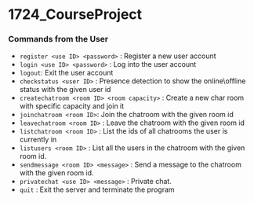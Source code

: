 # 1724_CourseProject
### Commands from the User

* `register <use ID> <password>` : Register a new user account
* `login <use ID> <password>` : Log into the user account
* `logout`: Exit the user account
* `checkstatus <user ID>` : Presence detection to show the online\offline status with the given user id
* `createchatroom <room ID> <room capacity>` : Create a new char room with specific capacity and join it
* `joinchatroom <room ID>`: Join the chatroom with the given room id
* `leavechatroom <room ID>` : Leave the chatroom with the given room id
* `listchatroom <room ID>` : List the ids of all chatrooms the user is currently in
* `listusers <room ID>` : List all the users in the chatroom with the given room id.
* `sendmessage <room ID> <message>` : Send a message to the chatroom with the given room id.
* `privatechat <use ID> <message>` : Private chat.
* `quit` : Exit the server and terminate the program
